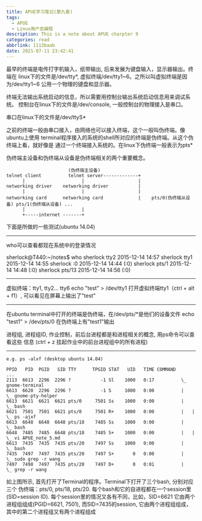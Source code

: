 ```yaml
---
title: APUE学习笔记(第九章)
tags:
  - APUE
  - Linux用户态编程
description: This is a note about APUE charpter 9
categories: read
abbrlink: 1113baab
date: 2021-07-11 23:42:41
---
```


最早的终端是电传打字机输入，纸带输出, 后来发展为键盘输入，显示器输出。终端在
linux下的文件是/dev/tty*, 虚拟终端/dev/tty1\~6。之所以叫虚拟终端是因为/dev/tty1\~6
公用一个物理的键盘和显示器。

终端无法输出系统启动的信息，所以需要用控制台输出系统启动信息用来调试系统。
控制台在linux下的文件是/dev/console, 一般控制台的物理接入是串口。

串口在linux下的文件是/dev/ttyS*

之前的终端一般由串口接入，由网络也可以接入终端，这个一般叫伪终端。像ubuntu上使用
terminal程序接入的系统的shell所对应的终端是伪终端。从这个伪终端上看，就好像是
通过一个终端接入系统的。在linux下伪终端一般表示为pts*

伪终端主设备和伪终端从设备是伪终端相关的两个重要概念。
```
                       (伪终端主设备)
telnet client          telnet server-------------+
      |                     |                    |
networking driver    networking driver           |
      |                     |                    |                  
networking card      networking card             |    pts/0(伪终端从设备) pts/1(伪终端从设备) ...
      |                     |
      +-----internet -------+
```

下面是所做的一些测试(ubuntu 14.04)

-----------
who可以查看都现在系统中的登录情况

sherlock@T440:~/notes$ who
sherlock tty2         2015-12-14 14:57
sherlock tty1         2015-12-14 14:55
sherlock :0           2015-12-14 14:44 (:0)
sherlock pts/1        2015-12-14 14:48 (:0)
sherlock pts/13       2015-12-14 14:56 (:0)

-----------
虚拟终端：tty1, tty2... tty6
echo "test" > /dev/tty1
打开虚拟终端tty1（ctrl + alt + f1）, 可以看见在屏幕上输出了"test"

-----------
在ubuntu terminal中打开的终端是伪终端，在/dev/pts/*是他们的设备文件
echo "test1" > /dev/pts/0
在伪终端上有"test1"输出

进程组, 进程组ID, 作业控制，前后台进程都是和进程相关的概念, 用ps命令可以查看这些
信息
(ctrl + z 挂起作业中的前台进程组中的所有进程)

-----------
```
e.g. ps -alxf (desktop ubuntu 14.04)

PPID   PID  PGID   SID TTY      TPGID STAT   UID   TIME COMMAND
...
2113  6613  2296  2296 ?           -1 Sl    1000   0:17          \_ gnome-terminal
6613  6620  2296  2296 ?           -1 S     1000   0:00          |   \_ gnome-pty-helper
6613  6621  6621  6621 pts/0     7501 Ss    1000   0:00          |   \_ bash
6621  7501  7501  6621 pts/0     7501 R+    1000   0:00          |   |   \_ ps -ajxf
6613  6648  6648  6648 pts/18    7485 Ss    1000   0:00          |   \_ bash
6648  7485  7485  6648 pts/18    7485 S+    1000   0:00          |   |   \_ vi APUE_note_5.md
6613  7435  7435  7435 pts/20    7497 Ss    1000   0:00          |   \_ bash
7435  7497  7497  7435 pts/20    7497 S+       0   0:00          |       \_ sudo grep -r wang
7497  7498  7497  7435 pts/20    7497 D+       0   0:01          |           \_ grep -r wang
```
如上图所示, 首先打开了Terminal的程序。Terminal下打开了三个bash, 分别对应三个
伪终端：pts/0, pts/18, pts/20. 每个bash和它的自进程都在一个session里(SID=session ID).
每个session里的情况又各有不同，比如，SID=6621 它由两个进程组组成(PGID=6621, 7501),
而SID=7435的session, 它由两个进程组组成，其中的第二个进程组又有两个进程组成
